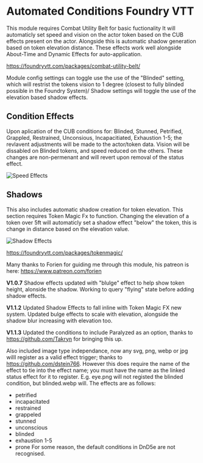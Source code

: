 # Automated Conditions Foundry VTT
This module requires Combat Utility Belt for basic fuctionality 
It will automaticly set speed and vision on the actor token based on the CUB effects present on the actor. Alongside this is automatic shadow generation based on token elevation distance. 
These effects work well alongside About-Time and Dynamic Effects for auto-application. 

https://foundryvtt.com/packages/combat-utility-belt/


Module config settings can toggle use the use of the "Blinded" setting, which will restrist the tokens vision to 1 degree (closest to fully blinded possible in the Foundry System)/
Shadow settings will toggle the use of the elevation based shadow effects. 

## Condition Effects
Upon aplication of the CUB conditions for: Blinded, Stunned, Petrified, Grappled, Restrained, Unconsious, Incapacitiated, Exhaustion 1-5; the revlavent adjustments will be made to the actor/token data. Vision will be dissabled on Blinded tokens, and speed reduced on the others. 
These changes are non-permenant and will revert upon removal of the status effect.

![Speed Effects](https://github.com/kandashi/condition-automation/blob/master/Images/Speed%20Tests.gif)

## Shadows
This also includes automatic shadow creation for token elevation. This section requires Token Magic Fx to function. Changing the elevation of a token over 5ft will automaticly set a shadow effect "below" the token, this is change in distance based on the elevation value. 

![Shadow Effects](https://github.com/kandashi/condition-automation/blob/master/Images/ShadowEffects.PNG)
 
https://foundryvtt.com/packages/tokenmagic/

Many thanks to Forien for guiding me through this module, his patreon is here: https://www.patreon.com/forien

**V1.0.7** Shadow effects updated with "blulge" effect to help show token height, alonside the shadow. Working to query "flying" state before adding shadow effects.

**V1.1.2** Updated Shadow Effects to fall inline with Token Magic FX new system. Updated bulge effects to scale with elevation, alongside the shadow blur increasing with elevation too.

**V1.1.3**
Updated the conditions to include Paralyzed as an option, thanks to https://github.com/Takryn for bringing this up.

Also included image type independance, now any svg, png, webp or jpg willl register as a valid effect trigger; thanks to https://github.com/dstein766. However this does require the name of the effect to tie into the effect name; you must have the name as the linked status effect for it to register. E.g. eye.png will not registed the blinded condition, but blinded.webp will. The effects are as follows:

* petrified
* incapacitated
* restrained
* grappeled
* stunned
* unconscious
* blinded
* exhaustion 1-5
* prone
For some reason, the default conditions in DnD5e are not recognised.
